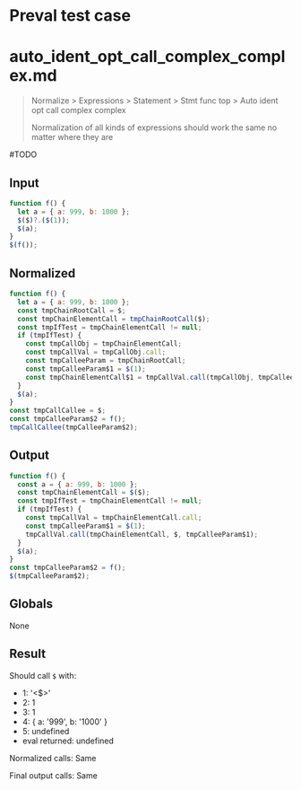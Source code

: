 # Preval test case

# auto_ident_opt_call_complex_complex.md

> Normalize > Expressions > Statement > Stmt func top > Auto ident opt call complex complex
>
> Normalization of all kinds of expressions should work the same no matter where they are

#TODO

## Input

`````js filename=intro
function f() {
  let a = { a: 999, b: 1000 };
  $($)?.($(1));
  $(a);
}
$(f());
`````

## Normalized

`````js filename=intro
function f() {
  let a = { a: 999, b: 1000 };
  const tmpChainRootCall = $;
  const tmpChainElementCall = tmpChainRootCall($);
  const tmpIfTest = tmpChainElementCall != null;
  if (tmpIfTest) {
    const tmpCallObj = tmpChainElementCall;
    const tmpCallVal = tmpCallObj.call;
    const tmpCalleeParam = tmpChainRootCall;
    const tmpCalleeParam$1 = $(1);
    const tmpChainElementCall$1 = tmpCallVal.call(tmpCallObj, tmpCalleeParam, tmpCalleeParam$1);
  }
  $(a);
}
const tmpCallCallee = $;
const tmpCalleeParam$2 = f();
tmpCallCallee(tmpCalleeParam$2);
`````

## Output

`````js filename=intro
function f() {
  const a = { a: 999, b: 1000 };
  const tmpChainElementCall = $($);
  const tmpIfTest = tmpChainElementCall != null;
  if (tmpIfTest) {
    const tmpCallVal = tmpChainElementCall.call;
    const tmpCalleeParam$1 = $(1);
    tmpCallVal.call(tmpChainElementCall, $, tmpCalleeParam$1);
  }
  $(a);
}
const tmpCalleeParam$2 = f();
$(tmpCalleeParam$2);
`````

## Globals

None

## Result

Should call `$` with:
 - 1: '<$>'
 - 2: 1
 - 3: 1
 - 4: { a: '999', b: '1000' }
 - 5: undefined
 - eval returned: undefined

Normalized calls: Same

Final output calls: Same
